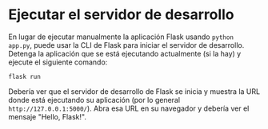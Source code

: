 # Ejecutar el servidor de desarrollo

En lugar de ejecutar manualmente la aplicación Flask usando `python app.py`, puede usar la CLI de Flask para iniciar el servidor de desarrollo. Detenga la aplicación que se está ejecutando actualmente (si la hay) y ejecute el siguiente comando:

```
flask run
```

Debería ver que el servidor de desarrollo de Flask se inicia y muestra la URL donde está ejecutando su aplicación (por lo general `http://127.0.0.1:5000/`). Abra esa URL en su navegador y debería ver el mensaje "Hello, Flask!".
